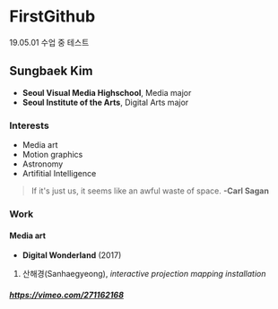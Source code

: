 # FirstGithub
19.05.01 수업 중 테스트

## Sungbaek Kim
 * **Seoul Visual Media Highschool**, Media major
 * **Seoul Institute of the Arts**, Digital Arts major

### Interests
 * Media art
 * Motion graphics
 * Astronomy
 * Artifitial Intelligence
 > If it's just us, it seems like an awful waste of space. **-Carl Sagan**
 
### Work
 #### Media art
 * **Digital Wonderland** (2017)
 1. 산해경(Sanhaegyeong), *interactive projection mapping installation*
 ##### https://vimeo.com/271162168
